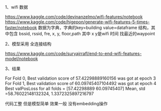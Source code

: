 
1、wifi 数据

https://www.kaggle.com/code/devinanzelmo/wifi-features/notebook
https://www.kaggle.com/code/higepon/generate-wifi-features-5-times-faster/notebook
数据为字典，字典的key=building  value=dataframe 结构，其中包含 bssid, rssid, fre, x,  y, floor,path  其中 x y是wifi 时间 找最近的waypoint


2、模型采用 全连接结构

https://www.kaggle.com/code/suryajrrafl/end-to-end-wifi-features-model/notebook


3、结果

For Fold 0, Best validation score of 57.42298889160156 was got at epoch 3
For Fold 1, Best validation score of 60.09745407104492 was got at epoch 4
Best valPosLoss for all folds = [57.42298889 60.09745407]
Mean, std =58.76022148132324, 1.3372325897216797

代码工整 但是模型简单 效果一般 没有embedding操作
